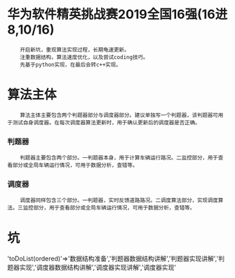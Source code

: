 # 华为软件精英挑战赛2019全国16强(16进8,10/16)
		开启新坑，重现算法实现过程，长期龟速更新。
		注重数据结构，算法速度优化，以及尝试coding技巧。
		先基于python实现，在最后会转c++实现。
    
# 算法主体
		算法主体主要包含两个判题器部分与调度器部分。建议单独写一个判题器，该判题器可用于测试自身调度器。在每次调度器算法更新时，用于确认更新后的调度器是否正确。
### 判题器
		判题器主要包含两个部分。一判题器本身，用于计算车辆运行路况。二监控部分，用于查看部分或全局车辆运行情况，可用于数据分析，查错等。
### 调度器
		调度器同样包含三个部分。一判题器，实时反馈道路路况。二调度算法部分，实现调度算法。三监控部分，用于查看部分或全局车辆运行情况，可用于数据分析，查错等。

# 坑
'toDoList(ordered)'=>'数据结构准备','判题器数据结构讲解','判题器实现讲解','判题器实现','调度器数据结构讲解','调度器实现讲解','调度器实现'

